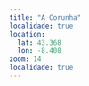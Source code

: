 ```yaml
---
title: "A Corunha"
localidade: true
location:
  lat: 43.368
  lon: -8.408
zoom: 14
localidade: true
---
```

